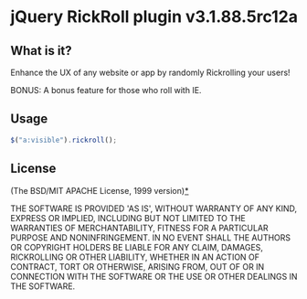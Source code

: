 # jQuery RickRoll plugin v3.1.88.5rc12a

## What is it?
Enhance the UX of any website or app by randomly Rickrolling your users!

BONUS: A bonus feature for those who roll with IE.

## Usage
```js
$("a:visible").rickroll();
```

## License 
(The BSD/MIT APACHE License, 1999 version)[*](http://www.youtube.com/watch?v=dQw4w9WgXcQ&autoplay=1)

THE SOFTWARE IS PROVIDED 'AS IS', WITHOUT WARRANTY OF ANY KIND,
EXPRESS OR IMPLIED, INCLUDING BUT NOT LIMITED TO THE WARRANTIES OF
MERCHANTABILITY, FITNESS FOR A PARTICULAR PURPOSE AND NONINFRINGEMENT.
IN NO EVENT SHALL THE AUTHORS OR COPYRIGHT HOLDERS BE LIABLE FOR ANY
CLAIM, DAMAGES, RICKROLLING OR OTHER LIABILITY, WHETHER IN AN ACTION OF CONTRACT,
TORT OR OTHERWISE, ARISING FROM, OUT OF OR IN CONNECTION WITH THE
SOFTWARE OR THE USE OR OTHER DEALINGS IN THE SOFTWARE.